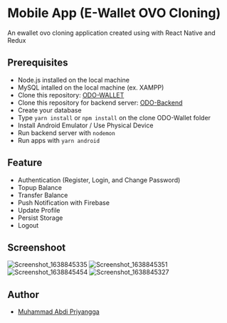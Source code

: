 # Mobile App (E-Wallet OVO Cloning)

An ewallet ovo cloning application created using with React Native and Redux

## Prerequisites

- Node.js installed on the local machine
- MySQL intalled on the local machine (ex. XAMPP)
- Clone this repository: [ODO-WALLET](https://github.com/abdipriyangga/Ewallet.git)
- Clone this repository for backend server: [ODO-Backend](https://github.com/abdipriyangga/ewallet-backend.git)
- Create your database
- Type `yarn install` or `npm install` on the clone ODO-Wallet folder
- Install Android Emulator / Use Physical Device
- Run backend server with `nodemon`
- Run apps with `yarn android`

## Feature

- Authentication (Register, Login, and Change Password)
- Topup Balance
- Transfer Balance
- Push Notification with Firebase
- Update Profile
- Persist Storage
- Logout

## Screenshoot

![Screenshot_1638845335](https://user-images.githubusercontent.com/60294028/144967077-afe9eac4-c09b-4f5a-be12-fec54dc647f0.png)
![Screenshot_1638845351](https://user-images.githubusercontent.com/60294028/144967102-bc9699a8-9317-481d-9be5-080a3ab52dc3.png)
![Screenshot_1638845454](https://user-images.githubusercontent.com/60294028/144967119-de2d29dc-0ac5-4111-a529-19113a5f2971.png)
![Screenshot_1638845327](https://user-images.githubusercontent.com/60294028/144967135-d78696d8-b282-4de6-837c-ffbf35880c1c.png)

## Author

- [Muhammad Abdi Priyangga](https://github.com/abdipriyangga)
